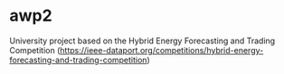 # awp2
University project based on the Hybrid Energy Forecasting and Trading Competition (https://ieee-dataport.org/competitions/hybrid-energy-forecasting-and-trading-competition)
